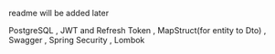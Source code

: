 readme will be added later 


PostgreSQL , JWT and Refresh Token , MapStruct(for entity to Dto) , Swagger , Spring Security , Lombok 
